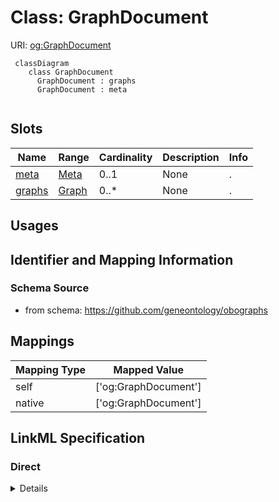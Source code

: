 # Class: GraphDocument




URI: [og:GraphDocument](https://github.com/geneontology/obographs/GraphDocument)




```{mermaid}
 classDiagram
    class GraphDocument
      GraphDocument : graphs
      GraphDocument : meta
      
```




<!-- no inheritance hierarchy -->


## Slots

| Name | Range | Cardinality | Description  | Info |
| ---  | --- | --- | --- | --- |
| [meta](meta.md) | [Meta](Meta.md) | 0..1 | None  | . |
| [graphs](graphs.md) | [Graph](Graph.md) | 0..* | None  | . |


## Usages



## Identifier and Mapping Information







### Schema Source


* from schema: https://github.com/geneontology/obographs







## Mappings

| Mapping Type | Mapped Value |
| ---  | ---  |
| self | ['og:GraphDocument'] |
| native | ['og:GraphDocument'] |


## LinkML Specification

<!-- TODO: investigate https://stackoverflow.com/questions/37606292/how-to-create-tabbed-code-blocks-in-mkdocs-or-sphinx -->

### Direct

<details>
```yaml
name: GraphDocument
from_schema: https://github.com/geneontology/obographs
slots:
- meta
- graphs

```
</details>

### Induced

<details>
```yaml
name: GraphDocument
from_schema: https://github.com/geneontology/obographs
attributes:
  meta:
    name: meta
    from_schema: https://github.com/geneontology/obographs
    alias: meta
    owner: GraphDocument
    range: Meta
  graphs:
    name: graphs
    from_schema: https://github.com/geneontology/obographs
    multivalued: true
    alias: graphs
    owner: GraphDocument
    range: Graph
    inlined: true
    inlined_as_list: true

```
</details>